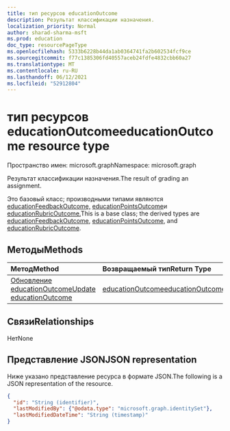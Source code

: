 ```yaml
---
title: тип ресурсов educationOutcome
description: Результат классификации назначения.
localization_priority: Normal
author: sharad-sharma-msft
ms.prod: education
doc_type: resourcePageType
ms.openlocfilehash: 5333b6228b44da1ab0364741fa2b602534fcf9ce
ms.sourcegitcommit: f77c1385306fd40557aceb24fdfe4832cbb60a27
ms.translationtype: MT
ms.contentlocale: ru-RU
ms.lasthandoff: 06/12/2021
ms.locfileid: "52912804"
---
```

# <a name="educationoutcome-resource-type"></a><span data-ttu-id="93e8a-103">тип ресурсов educationOutcome</span><span class="sxs-lookup"><span data-stu-id="93e8a-103">educationOutcome resource type</span></span>

<span data-ttu-id="93e8a-104">Пространство имен: microsoft.graph</span><span class="sxs-lookup"><span data-stu-id="93e8a-104">Namespace: microsoft.graph</span></span>

<span data-ttu-id="93e8a-105">Результат классификации назначения.</span><span class="sxs-lookup"><span data-stu-id="93e8a-105">The result of grading an assignment.</span></span> 

<span data-ttu-id="93e8a-106">Это базовый класс; производными типами являются [educationFeedbackOutcome,](educationfeedbackoutcome.md) [educationPointsOutcome](educationpointsoutcome.md)и [educationRubricOutcome.](educationrubricoutcome.md)</span><span class="sxs-lookup"><span data-stu-id="93e8a-106">This is a base class; the derived types are [educationFeedbackOutcome](educationfeedbackoutcome.md), [educationPointsOutcome](educationpointsoutcome.md), and [educationRubricOutcome](educationrubricoutcome.md).</span></span>

## <a name="methods"></a><span data-ttu-id="93e8a-107">Методы</span><span class="sxs-lookup"><span data-stu-id="93e8a-107">Methods</span></span>

| <span data-ttu-id="93e8a-108">Метод</span><span class="sxs-lookup"><span data-stu-id="93e8a-108">Method</span></span>       | <span data-ttu-id="93e8a-109">Возвращаемый тип</span><span class="sxs-lookup"><span data-stu-id="93e8a-109">Return Type</span></span> | <span data-ttu-id="93e8a-110">Описание</span><span class="sxs-lookup"><span data-stu-id="93e8a-110">Description</span></span> |
|:-------------|:------------|:------------|
| [<span data-ttu-id="93e8a-111">Обновление educationOutcome</span><span class="sxs-lookup"><span data-stu-id="93e8a-111">Update educationOutcome</span></span>](../api/educationoutcome-update.md) | [<span data-ttu-id="93e8a-112">educationOutcome</span><span class="sxs-lookup"><span data-stu-id="93e8a-112">educationOutcome</span></span>](educationoutcome.md) | <span data-ttu-id="93e8a-113">Обновление объекта educationOutcome.</span><span class="sxs-lookup"><span data-stu-id="93e8a-113">Update educationOutcome object.</span></span> |

## <a name="relationships"></a><span data-ttu-id="93e8a-114">Связи</span><span class="sxs-lookup"><span data-stu-id="93e8a-114">Relationships</span></span>

<span data-ttu-id="93e8a-115">Нет</span><span class="sxs-lookup"><span data-stu-id="93e8a-115">None</span></span>

## <a name="json-representation"></a><span data-ttu-id="93e8a-116">Представление JSON</span><span class="sxs-lookup"><span data-stu-id="93e8a-116">JSON representation</span></span>

<span data-ttu-id="93e8a-117">Ниже указано представление ресурса в формате JSON.</span><span class="sxs-lookup"><span data-stu-id="93e8a-117">The following is a JSON representation of the resource.</span></span>

<!-- {
  "blockType": "resource",
  "optionalProperties": [

  ],
  "@odata.type": "microsoft.graph.educationOutcome",
  "keyProperty": "id"
}-->

```json
{
  "id": "String (identifier)",
  "lastModifiedBy": {"@odata.type": "microsoft.graph.identitySet"},
  "lastModifiedDateTime": "String (timestamp)"
}
```

<!-- uuid: 16cd6b66-4b1a-43a1-adaf-3a886856ed98
2019-02-04 14:57:30 UTC -->
<!-- {
  "type": "#page.annotation",
  "description": "educationOutcome resource",
  "keywords": "",
  "section": "documentation",
  "tocPath": ""
}-->


